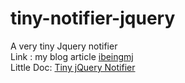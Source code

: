 # tiny-notifier-jquery
A very tiny Jquery notifier
<br>Link  : my blog article <a href="http://ibeingmj.in/read/jquery-tiny-notifier" target="_blank"> ibeingmj </a>
<br> Little Doc: <a href="http://ibeing.github.io/tiny-notifier-jquery/"> Tiny jQuery Notifier </a>
